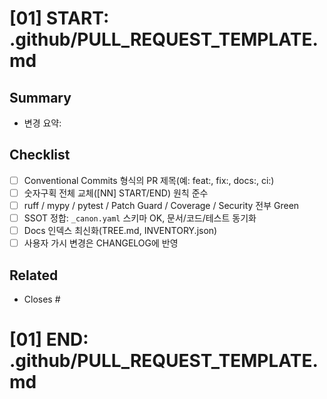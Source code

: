 # [01] START: .github/PULL_REQUEST_TEMPLATE.md
## Summary
- 변경 요약:

## Checklist
- [ ] Conventional Commits 형식의 PR 제목(예: feat:, fix:, docs:, ci:)
- [ ] 숫자구획 전체 교체([NN] START/END) 원칙 준수
- [ ] ruff / mypy / pytest / Patch Guard / Coverage / Security 전부 Green
- [ ] SSOT 정합: `_canon.yaml` 스키마 OK, 문서/코드/테스트 동기화
- [ ] Docs 인덱스 최신화(TREE.md, INVENTORY.json)
- [ ] 사용자 가시 변경은 CHANGELOG에 반영

## Related
- Closes #
# [01] END: .github/PULL_REQUEST_TEMPLATE.md
